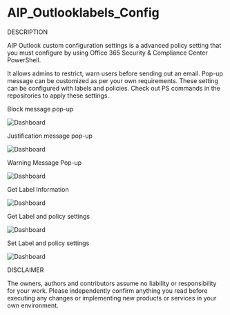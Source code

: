 # AIP_Outlooklabels_Config

DESCRIPTION

AIP Outlook custom configuration settings is a advanced policy setting that you must configure by using Office 365 Security & Compliance Center PowerShell.

It allows admins to restrict, warn users before sending out an email. Pop-up message can be customized as per your own requirements.
These setting can be configured with labels and policies. Check out PS commands in the repositories to apply these settings.

Block message pop-up

![Dashboard](https://anishpathan.files.wordpress.com/2020/05/block.png)

Justification message pop-up

![Dashboard](https://anishpathan.files.wordpress.com/2020/05/justify.png)

Warning Message Pop-up

![Dashboard](https://anishpathan.files.wordpress.com/2020/05/warning.png)

Get Label Information
 
![Dashboard](https://anishpathan.files.wordpress.com/2020/05/label.png)

Get Label and policy settings

![Dashboard](https://anishpathan.files.wordpress.com/2020/05/label_setting.png)

Set Label and policy settings

![Dashboard](https://anishpathan.files.wordpress.com/2020/05/setlabel.png?w=1024)

 DISCLAIMER


The owners, authors and contributors assume no liability or responsibility for your work. Please independently confirm anything you read before executing any changes or implementing new products or services in your own environment.

